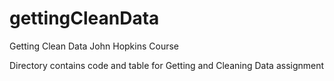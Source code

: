 # gettingCleanData
Getting Clean Data John Hopkins Course

Directory contains code and table for Getting and Cleaning Data assignment